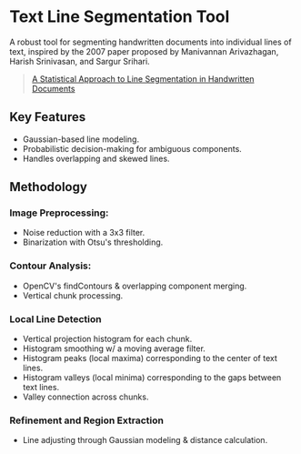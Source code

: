 # Text Line Segmentation Tool

A robust tool for segmenting handwritten documents into individual lines of text, inspired by the 2007 paper proposed by Manivannan Arivazhagan, Harish Srinivasan, and Sargur Srihari.

> [A Statistical Approach to Line Segmentation in Handwritten Documents](https://cedar.buffalo.edu/~srihari/papers/SPIE-2007-lineSeg.pdf)

## Key Features
- Gaussian-based line modeling.
- Probabilistic decision-making for ambiguous components.
- Handles overlapping and skewed lines.

## Methodology
### Image Preprocessing:
- Noise reduction with a 3x3 filter.
- Binarization with Otsu's thresholding.

### Contour Analysis:
- OpenCV's findContours & overlapping component merging.
- Vertical chunk processing.

### Local Line Detection
- Vertical projection histogram for each chunk.
- Histogram smoothing w/ a moving average filter.
- Histogram peaks (local maxima) corresponding to the center of text lines.
- Histogram valleys (local minima) corresponding to the gaps between text lines.
- Valley connection across chunks.

### Refinement and Region Extraction
- Line adjusting through Gaussian modeling & distance calculation.
